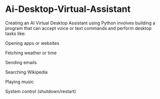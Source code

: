 # Ai-Desktop-Virtual-Assistant
Creating an AI Virtual Desktop Assistant using Python involves building a program that can accept voice or text commands and perform desktop tasks like:

Opening apps or websites

Fetching weather or time

Sending emails

Searching Wikipedia

Playing music

System control (shutdown/restart)
